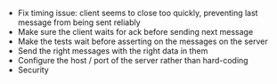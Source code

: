 - Fix timing issue: client seems to close too quickly, preventing last message from being sent reliably
- Make sure the client waits for ack before sending next message
- Make the tests wait before asserting on the messages on the server
- Send the right messages with the right data in them
- Configure the host / port of the server rather than hard-coding
- Security

